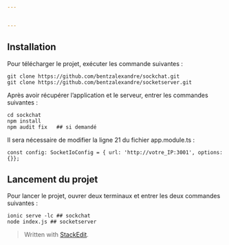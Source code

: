 ```yaml
---


---
```


<h2 id="installation">Installation</h2>
<p>Pour télécharger le projet, exécuter les commande suivantes :</p>
<pre><code>git clone https://github.com/bentzalexandre/sockchat.git
git clone https://github.com/bentzalexandre/socketserver.git
</code></pre>
<p>Après avoir récupérer l’application et le serveur, entrer les commandes suivantes :</p>
<pre><code>cd sockchat
npm install
npm audit fix   ## si demandé
</code></pre>
<p>Il sera nécessaire de modifier la ligne 21 du fichier app.module.ts :</p>
<pre><code>const config: SocketIoConfig = { url: 'http://votre_IP:3001', options: {}};
</code></pre>
<h2 id="lancement-du-projet">Lancement du projet</h2>
<p>Pour lancer le projet, ouvrer deux terminaux et entrer les deux commandes suivantes :</p>
<pre><code>ionic serve -lc ## sockchat
node index.js ## socketserver
</code></pre>
<blockquote>
<p>Written with <a href="https://stackedit.io/">StackEdit</a>.</p>
</blockquote>

